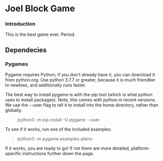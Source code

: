 # Joel Block Game

### Introduction

This is the best game ever. Period.

## Dependecies
### Pygames

Pygame requires Python; if you don't already have it, you can download it from python.org. Use python 3.7.7 or greater, because it is much friendlier to newbies, and additionally runs faster.

The best way to install pygame is with the pip tool (which is what python uses to install packages). Note, this comes with python in recent versions. We use the --user flag to tell it to install into the home directory, rather than globally.

> python3 -m pip install -U pygame --user

To see if it works, run one of the included examples:

> python3 -m pygame.examples.aliens

If it works, you are ready to go! If not there are more detailed, platform-specific instructions further down the page.